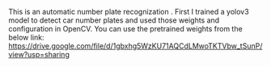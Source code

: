 This is an automatic number plate recognization .
First I trained a yolov3 model to detect car  number plates and used those weights and configuration in OpenCV.
You can use the pretrained weights from the below link: https://drive.google.com/file/d/1gbxhg5WzKU71AQCdLMwoTKTVbw_tSunP/view?usp=sharing
